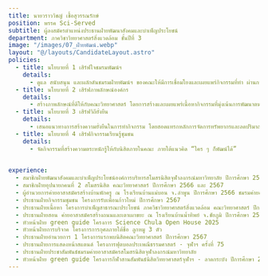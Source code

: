 ```yaml
---
title: นายวราววิชญ์ เชื้อสุวรรณรักษ์
position: พรรค Sci-Served
subtitle: ผู้ลงสมัครตำแหน่งประธานฝ่ายพัฒนาสังคมและบําเพ็ญประโยชน์
department: ภาควิชาวิทยาศาสตร์สิ่งแวดล้อม ชั้นปีที่ 3
image: "/images/07_ฝ่ายพัฒน์.webp"
layout: "@/layouts/CandidateLayout.astro"
policies:
  - title: นโยบายที่ 1 เสิร์ฟใจชมรมพัฒน์ฯ
    details:
      - ดูแล สนับสนุน และผลักดันชมรมฝ่ายพัฒน์ฯ ของคณะให้มีการเชื่อมโยงและเผยแพร่กิจกรรมที่ทํา ผ่านการแลกเปลี่ยนเรียนรู้กับองค์กรภายนอกคณะ
  - title: นโยบายที่ 2 เสิร์ฟภาพลักษณ์องค์กร
    details:
      - สร้างภาพลักษณ์ที่ดีให้กับคณะวิทยาศาสตร์ โดยการสร้างและเผยแพร่เนื้อหากิจกรรมที่มุ่งเน้นการพัฒนาตนเองและการพัฒนาสังคม
  - title: นโยบายที่ 3 เสิร์ฟวิถียั่งยืน
    details:
      - เสนอแนวทางการสร้างความยั่งยืนในการทํากิจกรรม โดยสอดแทรกหลักการจัดการทรัพยากรและลดปริมาณขยะ เพื่อสร้างสังคมสีเขียวภายในคณะ
  - title: นโยบายที่ 4 เสิร์ฟกิจกรรมเรียนรู้ชุมชน
    details:
      - จัดกิจกรรมที่สร้างความตระหนักรู้ให้กับนิสิตภายในคณะ ภายใต้แนวคิด “ใคร ๆ ก็พัฒน์ได้”

    
experience:
  - สมาชิกฝ่ายพัฒนาสังคมและบําเพ็ญประโยชน์องค์การบริหารสโมสรนิสิตจุฬาลงกรณ์มหาวิทยาลัย ปีการศึกษา 2567
  - สมาชิกฝ่ายอุปนายกคนที่ 2 สโมสรนิสิต คณะวิทยาศาสตร์ ปีการศึกษา 2566 และ 2567
  - ผู้อํานวยการค่ายอาสาสมัครสร้างบ้านพักครู ณ โรงเรียนบ้านแม่บอน จ.ลําพูน ปีการศึกษา 2566 ชมรมค่ายอาสาสมัครสโมสรนิสิตจุฬาลงกรณ์มหาวิทยาลัย
  - ประธานฝ่ายกิจกรรมชุมชน โครงการรับเพื่อนก้าวใหม่ ปีการศึกษา 2567
  - ประธานฝ่ายเนื้อหา โครงการบําเพ็ญสาธารณะประโยชน์ ภาควิชาวิทยาศาสตร์สิ่งแวดล้อม คณะวิทยาศาสตร์ ปีการศึกษา 2567
  - ประธานฝ่ายสอน ค่ายอาสาสมัครสร้างถนนและเตาเผาขยะ ณ โรงเรียนบ้านนํ้าทิพย์ จ.ชัยภูมิ ปีการศึกษา 2565 ชมรมค่ายอาสาสมัครสโมสรนิสิตจุฬาลงกรณ์มหาวิทยาลัย
  - หัวหน้าฝ่าย green guide โครงการ Science Chula Open House 2025
  - หัวหน้าฝ่ายการบริจาค โครงการการกุศลภายใต้ชื่อ ลูกหมู 3 ตัว
  - ประธานฝ่ายอํานวยการ 1 โครงการแรกพบนิสิตคณะวิทยาศาสตร์ ปีการศึกษา 2567
  - ประธานฝ่ายการแสดงหน้าสแตนด์ โครงการฟุตบอลประเพณีธรรมศาสตร์ - จุฬาฯ ครั้งที่ 75
  - ประธานฝ่ายประชาสัมพันธ์ชมรมค่ายอาสาสมัครสโมสรนิสิตจุฬาลงกรณ์มหาวิทยาลัย
  - หัวหน้าฝ่าย green guide โครงการกีฬาสานสัมพันธ์นิสิตวิทยาศาสตร์จุฬาฯ - ลาดกระบัง ปีการศึกษา 2567
---
```

